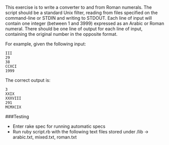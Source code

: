 This exercise is to write a converter to and from Roman numerals.
The script should be a standard Unix filter, reading from files specified on the command-line or
STDIN and writing to STDOUT. Each line of input will contain one integer (between 1 and 3999)
expressed as an Arabic or Roman numeral. There should be one line of output for each line of
input, containing the original number in the opposite format.

For example, given the following input:
```
III
29
38
CCXCI
1999
```

The correct output is:
```
3
XXIX
XXXVIII
291
MCMXCIX
```

###Testing

* Enter rake spec for running automatic specs
* Run ruby script.rb with the following text files stored under /lib -> arabic.txt, mixed.txt, roman.txt


